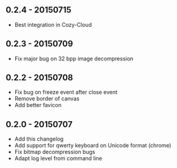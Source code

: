## 0.2.4 - 20150715
* Best integration in Cozy-Cloud

## 0.2.3 - 20150709
* Fix major bug on 32 bpp image decompression

## 0.2.2 - 20150708
* Fix bug on freeze event after close event
* Remove border of canvas
* Add better favicon

## 0.2.0 - 20150707
* Add this changelog
* Add support for qwerty keyboard on Unicode format (chrome)
* Fix bitmap decompression bugs
* Adapt log level from command line